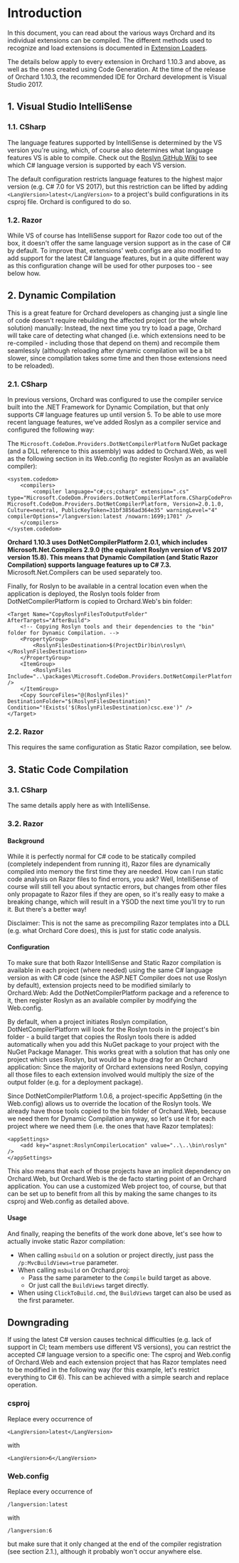 # Introduction

In this document, you can read about the various ways Orchard and its individual extensions can be compiled.
The different methods used to recognize and load extensions is documented in [Extension Loaders](Extension-Loaders).

The details below apply to every extension in Orchard 1.10.3 and above, as well as the ones created using Code Generation. At the time of the release of Orchard 1.10.3, the recommended IDE for Orchard development is Visual Studio 2017.


## 1. Visual Studio IntelliSense

### 1.1. CSharp

The language features supported by IntelliSense is determined by the VS version you're using, which, of course also determines what language features VS is able to compile. Check out the [Roslyn GitHub Wiki](https://github.com/dotnet/roslyn/wiki/NuGet-packages#versioning) to see which C# language version is supported by each VS version.

The default configuration restricts language features to the highest major version (e.g. C# 7.0 for VS 2017), but this restriction can be lifted by adding `<LangVersion>latest</LangVersion>` to a project's build configurations in its csproj file. Orchard is configured to do so.

### 1.2. Razor

While VS of course has IntelliSense support for Razor code too out of the box, it doesn't offer the same language version support as in the case of C# by default. To improve that, extensions' web.configs are also modified to add support for the latest C# language features, but in a quite different way as this configuration change will be used for other purposes too - see below how.


## 2. Dynamic Compilation

This is a great feature for Orchard developers as changing just a single line of code doesn't require rebuilding the affected project (or the whole solution) manually: Instead, the next time you try to load a page, Orchard will take care of detecting what changed (i.e. which extensions need to be re-compiled - including those that depend on them) and recompile them seamlessly (although reloading after dynamic compilation will be a bit slower, since compilation takes some time and then those extensions need to be reloaded).

### 2.1. CSharp

In previous versions, Orchard was configured to use the compiler service built into the .NET Framework for Dynamic Compilation, but that only supports C# language features up until version 5. To be able to use more recent language features, we've added Roslyn as a compiler service and configured the following way:

The `Microsoft.CodeDom.Providers.DotNetCompilerPlatform` NuGet package (and a DLL reference to this assembly) was added to Orchard.Web, as well as the following section in its Web.config (to register Roslyn as an available compiler):
```
<system.codedom>
    <compilers>
        <compiler language="c#;cs;csharp" extension=".cs" type="Microsoft.CodeDom.Providers.DotNetCompilerPlatform.CSharpCodeProvider, Microsoft.CodeDom.Providers.DotNetCompilerPlatform, Version=2.0.1.0, Culture=neutral, PublicKeyToken=31bf3856ad364e35" warningLevel="4" compilerOptions="/langversion:latest /nowarn:1699;1701" />
    </compilers>
</system.codedom>
```

**Orchard 1.10.3 uses DotNetCompilerPlatform 2.0.1, which includes Microsoft.Net.Compilers 2.9.0 (the equivalent Roslyn version of VS 2017 version 15.8). This means that Dynamic Compilation (and Static Razor Compilation) supports language features up to C# 7.3.**
Microsoft.Net.Compilers can be used separately too.

Finally, for Roslyn to be available in a central location even when the application is deployed, the Roslyn tools folder from DotNetCompilerPlatform is copied to Orchard.Web's bin folder:
```
<Target Name="CopyRoslynFilesToOutputFolder" AfterTargets="AfterBuild">
    <!-- Copying Roslyn tools and their dependencies to the "bin" folder for Dynamic Compilation. -->
    <PropertyGroup>
        <RoslynFilesDestination>$(ProjectDir)bin\roslyn\</RoslynFilesDestination>
    </PropertyGroup>
    <ItemGroup>
        <RoslynFiles Include="..\packages\Microsoft.CodeDom.Providers.DotNetCompilerPlatform.2.0.1\tools\RoslynLatest\*" />
    </ItemGroup>
    <Copy SourceFiles="@(RoslynFiles)" DestinationFolder="$(RoslynFilesDestination)" Condition="!Exists('$(RoslynFilesDestination)csc.exe')" />
</Target>
```

### 2.2. Razor

This requires the same configuration as Static Razor compilation, see below.


## 3. Static Code Compilation

### 3.1. CSharp

The same details apply here as with IntelliSense.

### 3.2. Razor

#### Background

While it is perfectly normal for C# code to be statically compiled (completely independent from running it), Razor files are dynamically compiled into memory the first time they are needed. How can I run static code analysis on Razor files to find errors, you ask? Well, IntelliSense of course will still tell you about syntactic errors, but changes from other files only propagate to Razor files if they are open, so it's really easy to make a breaking change, which will result in a YSOD the next time you'll try to run it. But there's a better way!

Disclaimer: This is not the same as precompiling Razor templates into a DLL (e.g. what Orchard Core does), this is just for static code analysis.

#### Configuration

To make sure that both Razor IntelliSense and Static Razor compilation is available in each project (where needed) using the same C# language version as with C# code (since the ASP.NET Compiler does not use Roslyn by default), extension projects need to be modified similarly to Orchard.Web: Add the DotNetCompilerPlatform package and a reference to it, then register Roslyn as an available compiler by modifying the Web.config.

By default, when a project initiates Roslyn compilation, DotNetCompilerPlatform will look for the Roslyn tools in the project's bin folder - a build target that copies the Roslyn tools there is added automatically when you add this NuGet package to your project with the NuGet Package Manager. This works great with a solution that has only one project which uses Roslyn, but would be a huge drag for an Orchard application: Since the majority of Orchard extensions need Roslyn, copying all those files to each extension involved would multiply the size of the output folder (e.g. for a deployment package).

Since DotNetCompilerPlatform 1.0.6, a project-specific AppSetting (in the Web.config) allows us to override the location of the Roslyn tools. We already have those tools copied to the bin folder of Orchard.Web, because we need them for Dynamic Compilation anyway, so let's use it for each project where we need them (i.e. the ones that have Razor templates):
```
<appSettings>
    <add key="aspnet:RoslynCompilerLocation" value="..\..\bin\roslyn" />
</appSettings>
```
This also means that each of those projects have an implicit dependency on Orchard.Web, but Orchard.Web is the de facto starting point of an Orchard application. You can use a customized Web project too, of course, but that can be set up to benefit from all this by making the same changes to its csproj and Web.config as detailed above.

#### Usage

And finally, reaping the benefits of the work done above, let's see how to actually invoke static Razor compilation:
- When calling `msbuild` on a solution or project directly, just pass the `/p:MvcBuildViews=true` parameter.
- When calling `msbuild` on Orchard.proj:
  - Pass the same parameter to the `Compile` build target as above.
  - Or just call the `BuildViews` target directly.
- When using `ClickToBuild.cmd`, the `BuildViews` target can also be used as the first parameter.


## Downgrading

If using the latest C# version causes technical difficulties (e.g. lack of support in CI; team members use different VS versions), you can restrict the accepted C# language version to a specific one: The csproj and Web.config of Orchard.Web and each extension project that has Razor templates need to be modified in the following way (for this example, let's restrict everything to C# 6). This can be achieved with a simple search and replace operation.

### csproj

Replace every occurrence of
```
<LangVersion>latest</LangVersion>
```
with
```
<LangVersion>6</LangVersion>
```

### Web.config
Replace every occurrence of
```
/langversion:latest
```
with
```
/langversion:6
```
but make sure that it only changed at the end of the compiler registration (see section 2.1.), although it probably won't occur anywhere else.